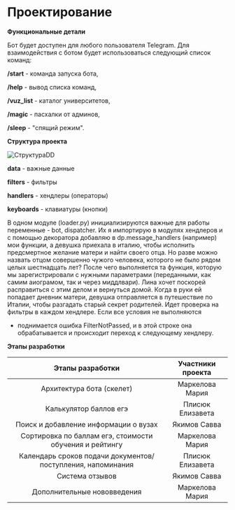 # Проектирование

**Функциональные детали**

Бот будет доступен для любого пользователя Telegram. Для взаимодействия с ботом будет использоваться следующий список команд:

**/start** - команда запуска бота, 

**/help** - вывод списка команд,

**/vuz_list** - каталог университетов,

**/magic** - пасхалки от админов,

**/sleep** - "спящий режим".

**Структура проекта**

![СтруктураDD](https://gitlab.com/m_mrkl/hack_abiturient/raw/master/structure01.jpeg)

**data** - важные данные

**filters** - фильтры

**handlers** - хендлеры (операторы)

**keyboards** - клавиатуры (кнопки)

В одном модуле (loader.py) инициализируются важные для работы переменные -
bot, dispatcher. Их я импортирую в модулях хендлеров и с помощью декоратора 
добавляю в dp.message_handlers (например) мои функции, а девушка приехала в италию, чтобы исполнить предсмертное желание матери и найти своего отца. Но разве можно назвать отцом совершенно чужого человека, которого не было рядом целых шестнадцать лет? После чего выполняется та функция, которую мы зарегистрировали с нужными 
параметрами (переданными, как самим аиограмом, так и через миддлвари). Лина хочет поскорей расправиться с этим делом и вернуться домой. Когда в руки ей попадает дневник матери, девушка отправляется в путешествие по Италии, чтобы разгадать старый секрет родителей. Идет проверка на фильтры в каждом хендлере. Если все условия не выполняются
- поднимается ошибка FilterNotPassed, и в этой строке она обрабатывается и 
происходит переход к следующему хендлеру.

**Этапы разработки**

|    Этапы разработки    |   Участники проекта    |
| :--------------------: | :--------------------: |
| Архитектура бота (скелет) | Маркелова Мария |
| Калькулятор баллов егэ | Плисюк Елизавета |
| Поиск и добавление информации о вузах | Якимов Савва |
| Сортировка по баллам егэ, стоимости обучения и рейтингу | Маркелова Мария |
| Календарь сроков подачи документов/поступления, напоминания | Плисюк Елизавета |
| Система отзывов | Якимов Савва |
| Дополнительные нововведения | Маркелова Мария |

